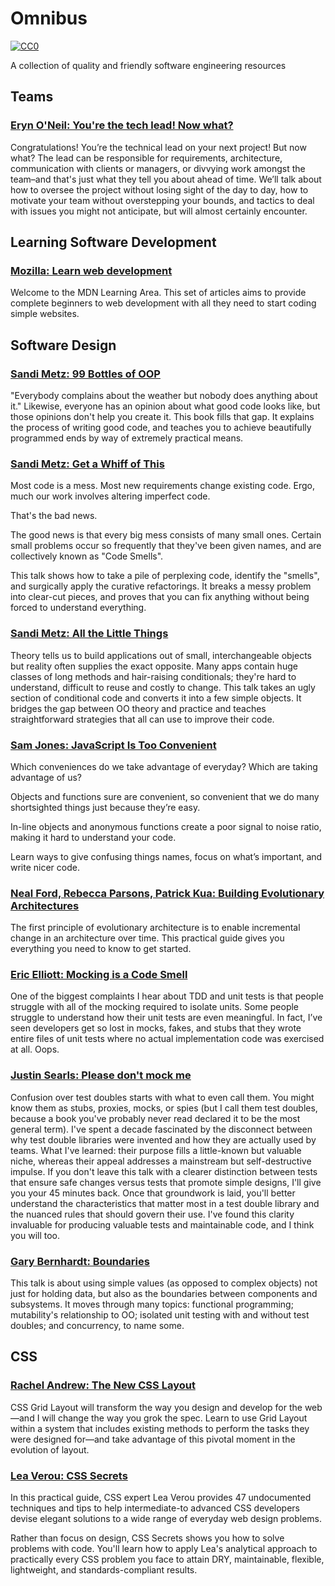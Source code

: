 # Omnibus
[![CC0](https://licensebuttons.net/p/zero/1.0/88x31.png)](https://creativecommons.org/publicdomain/zero/1.0/)

A collection of quality and friendly software engineering resources

## Teams

### [Eryn O'Neil: You're the tech lead! Now what?](https://www.youtube.com/watch?v=eFK2aJdRucc)
Congratulations! You’re the technical lead on your next project! But now what?
The lead can be responsible for requirements, architecture, communication with
clients or managers, or divvying work amongst the team–and that's just what they
tell you about ahead of time. We’ll talk about how to oversee the project
without losing sight of the day to day, how to motivate your team without
overstepping your bounds, and tactics to deal with issues you might not
anticipate, but will almost certainly encounter.

## Learning Software Development

### [Mozilla: Learn web development](https://developer.mozilla.org/en-US/docs/Learn)
Welcome to the MDN Learning Area. This set of articles aims to provide complete
beginners to web development with all they need to start coding simple websites.

## Software Design

### [Sandi Metz: 99 Bottles of OOP](https://www.sandimetz.com/99bottles/)
"Everybody complains about the weather but nobody does anything about it."
Likewise, everyone has an opinion about what good code looks like, but those
opinions don't help you create it. This book fills that gap. It explains the
process of writing good code, and teaches you to achieve beautifully programmed
ends by way of extremely practical means.

### [Sandi Metz: Get a Whiff of This](https://www.youtube.com/watch?v=PJjHfa5yxlU)
Most code is a mess. Most new requirements change existing code. Ergo, much our
work involves altering imperfect code.

That's the bad news.

The good news is that every big mess consists of many small ones. Certain small
problems occur so frequently that they've been given names, and are
collectively known as "Code Smells".

This talk shows how to take a pile of perplexing code, identify the "smells",
and surgically apply the curative refactorings. It breaks a messy problem into
clear-cut pieces, and proves that you can fix anything without being forced to
understand everything.

### [Sandi Metz: All the Little Things](https://youtu.be/8bZh5LMaSmE)
Theory tells us to build applications out of small, interchangeable objects but
reality often supplies the exact opposite. Many apps contain huge classes of
long methods and hair-raising conditionals; they're hard to understand,
difficult to reuse and costly to change. This talk takes an ugly section of
conditional code and converts it into a few simple objects. It bridges the gap
between OO theory and practice and teaches straightforward strategies that all
can use to improve their code.

### [Sam Jones: JavaScript Is Too Convenient](https://vimeo.com/267418198)
Which conveniences do we take advantage of everyday? Which are taking advantage
of us?

Objects and functions sure are convenient, so convenient that we do many
shortsighted things just because they’re easy.

In-line objects and anonymous functions create a poor signal to noise ratio,
making it hard to understand your code.

Learn ways to give confusing things names, focus on what’s important, and write
nicer code.

### [Neal Ford, Rebecca Parsons, Patrick Kua: Building Evolutionary Architectures](https://www.thoughtworks.com/books/building-evolutionary-architectures)
The first principle of evolutionary architecture is to enable incremental change
in an architecture over time. This practical guide gives you everything you need
to know to get started.

### [Eric Elliott: Mocking is a Code Smell](https://medium.com/javascript-scene/mocking-is-a-code-smell-944a70c90a6a)
One of the biggest complaints I hear about TDD and unit tests is that people
struggle with all of the mocking required to isolate units. Some people struggle
to understand how their unit tests are even meaningful. In fact, I’ve seen
developers get so lost in mocks, fakes, and stubs that they wrote entire files
of unit tests where no actual implementation code was exercised at all. Oops.

### [Justin Searls: Please don't mock me](https://www.youtube.com/watch?v=Af4M8GMoxi4)
Confusion over test doubles starts with what to even call them. You might know
them as stubs, proxies, mocks, or spies (but I call them test doubles, because a
book you've probably never read declared it to be the most general term). I've
spent a decade fascinated by the disconnect between why test double libraries
were invented and how they are actually used by teams. What I've learned: their
purpose fills a little-known but valuable niche, whereas their appeal addresses
a mainstream but self-destructive impulse. If you don't leave this talk with a
clearer distinction between tests that ensure safe changes versus tests that
promote simple designs, I'll give you your 45 minutes back. Once that groundwork
is laid, you'll better understand the characteristics that matter most in a test
double library and the nuanced rules that should govern their use. I've found
this clarity invaluable for producing valuable tests and maintainable code, and
I think you will too.

### [Gary Bernhardt: Boundaries](https://www.destroyallsoftware.com/talks/boundaries)
This talk is about using simple values (as opposed to complex objects) not just
for holding data, but also as the boundaries between components and subsystems.
It moves through many topics: functional programming; mutability's relationship
to OO; isolated unit testing with and without test doubles; and concurrency, to
name some.

## CSS

###  [Rachel Andrew: The New CSS Layout](https://abookapart.com/products/the-new-css-layout)
CSS Grid Layout will transform the way you design and develop for the web—and I
will change the way you grok the spec. Learn to use Grid Layout within a system
that includes existing methods to perform the tasks they were designed for—and
take advantage of this pivotal moment in the evolution of layout.

###  [Lea Verou: CSS Secrets](http://shop.oreilly.com/product/0636920031123.do)
In this practical guide, CSS expert Lea Verou provides 47 undocumented
techniques and tips to help intermediate-to advanced CSS developers devise
elegant solutions to a wide range of everyday web design problems.

Rather than focus on design, CSS Secrets shows you how to solve problems with
code. You'll learn how to apply Lea's analytical approach to practically every
CSS problem you face to attain DRY, maintainable, flexible, lightweight, and
standards-compliant results.
